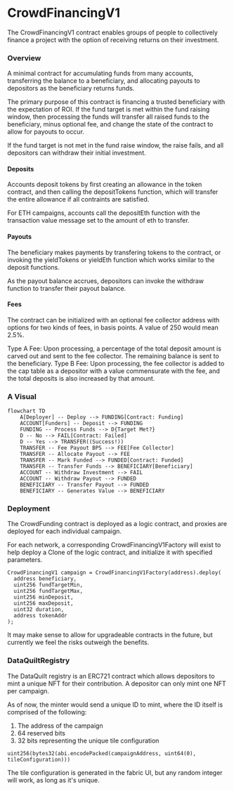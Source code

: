 # CrowdFinancingV1

The CrowdFinancingV1 contract enables groups of people to collectively finance a project with the option of receiving returns on their investment.


### Overview

A minimal contract for accumulating funds from many accounts, transferring the balance
to a beneficiary, and allocating payouts to depositors as the beneficiary returns funds.

The primary purpose of this contract is financing a trusted beneficiary with the expectation of ROI.
If the fund target is met within the fund raising window, then processing the funds will transfer all
raised funds to the beneficiary, minus optional fee, and change the state of the contract to allow for payouts to occur.

If the fund target is not met in the fund raise window, the raise fails, and all depositors can
withdraw their initial investment.

#### Deposits

Accounts deposit tokens by first creating an allowance in the token contract, and then
calling the depositTokens function, which will transfer the entire allowance if all contraints
are satisfied.

For ETH campaigns, accounts call the depositEth function with the transaction value message
set to the amount of eth to transfer.

#### Payouts

The beneficiary makes payments by transfering tokens to the contract, or invoking the yieldTokens
or yieldEth function which works similar to the deposit functions.

As the payout balance accrues, depositors can invoke the withdraw function to transfer their
payout balance.

#### Fees

The contract can be initialized with an optional fee collector address with options for two
kinds of fees, in basis points. A value of 250 would mean 2.5%.

Type A Fee: Upon processing, a percentage of the total deposit amount is carved out and sent
to the fee collector. The remaining balance is sent to the beneficiary.
Type B Fee: Upon processing, the fee collector is added to the cap table as a depositor with a
value commensurate with the fee, and the total deposits is also increased by that amount.


### A Visual

```mermaid
flowchart TD
    A[Deployer] -- Deploy --> FUNDING[Contract: Funding]
    ACCOUNT[Funders] -- Deposit --> FUNDING
    FUNDING -- Process Funds --> D{Target Met?}
    D -- No --> FAIL[Contract: Failed]
    D -- Yes --> TRANSFER((Success!))
    TRANSFER -- Fee Payout BPS --> FEE[Fee Collector]
    TRANSFER -- Allocate Payout --> FEE
    TRANSFER -- Mark Funded --> FUNDED[Contract: Funded]
    TRANSFER -- Transfer Funds --> BENEFICIARY[Beneficiary]
    ACCOUNT -- Withdraw Investment --> FAIL
    ACCOUNT -- Withdraw Payout --> FUNDED
    BENEFICIARY -- Transfer Payout --> FUNDED
    BENEFICIARY -- Generates Value --> BENEFICIARY
```

### Deployment

The CrowdFunding contract is deployed as a logic contract, and proxies are deployed for each individual campaign.

For each network, a corresponding CrowdFinancingV1Factory will exist to help deploy a Clone of the logic contract,
and initialize it with specified parameters.

```solidity
CrowdFinancingV1 campaign = CrowdFinancingV1Factory(address).deploy(
  address beneficiary,
  uint256 fundTargetMin,
  uint256 fundTargetMax,
  uint256 minDeposit,
  uint256 maxDeposit,
  uint32 duration,
  address tokenAddr
);
```

It may make sense to allow for upgradeable contracts in the future, but currently we feel
the risks outweigh the benefits.


### DataQuiltRegistry

The DataQuilt registry is an ERC721 contract which allows depositors to mint a unique NFT for their
contribution. A depositor can only mint one NFT per campaign.

As of now, the minter would send a unique ID to mint, where the ID itself is comprised of the following:
1. The address of the campaign
2. 64 reserved bits
3. 32 bits representing the unique tile configuration

```solidity
uint256(bytes32(abi.encodePacked(campaignAddress, uint64(0), tileConfiguration)))
```

The tile configuration is generated in the fabric UI, but any random integer will work, as
long as it's unique.
